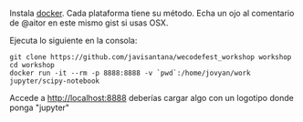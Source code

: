 Instala [docker](https://www.docker.com/). Cada plataforma tiene su método. Echa un ojo al comentario de @aitor en este mismo gist si usas OSX.

Ejecuta lo siguiente en la consola:

```
git clone https://github.com/javisantana/wecodefest_workshop workshop
cd workshop
docker run -it --rm -p 8888:8888 -v `pwd`:/home/jovyan/work jupyter/scipy-notebook
```

Accede a [http://localhost:8888](http://localhost:8888) deberías cargar algo con un logotipo donde ponga "jupyter"

